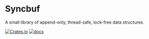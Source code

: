 # Syncbuf

A small library of append-only, thread-safe, lock-free data structures.


[![Crates.io](https://img.shields.io/crates/v/syncbuf)](https://crates.io/crates/syncbuf)
[![docs](https://docs.rs/syncbuf/badge.svg)](https://docs.rs/syncbuf)
